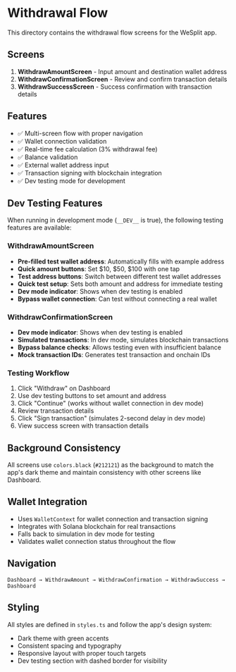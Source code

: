 # Withdrawal Flow

This directory contains the withdrawal flow screens for the WeSplit app.

## Screens

1. **WithdrawAmountScreen** - Input amount and destination wallet address
2. **WithdrawConfirmationScreen** - Review and confirm transaction details
3. **WithdrawSuccessScreen** - Success confirmation with transaction details

## Features

- ✅ Multi-screen flow with proper navigation
- ✅ Wallet connection validation
- ✅ Real-time fee calculation (3% withdrawal fee)
- ✅ Balance validation
- ✅ External wallet address input
- ✅ Transaction signing with blockchain integration
- ✅ Dev testing mode for development

## Dev Testing Features

When running in development mode (`__DEV__` is true), the following testing features are available:

### WithdrawAmountScreen
- **Pre-filled test wallet address**: Automatically fills with example address
- **Quick amount buttons**: Set $10, $50, $100 with one tap
- **Test address buttons**: Switch between different test wallet addresses
- **Quick test setup**: Sets both amount and address for immediate testing
- **Dev mode indicator**: Shows when dev testing is enabled
- **Bypass wallet connection**: Can test without connecting a real wallet

### WithdrawConfirmationScreen
- **Dev mode indicator**: Shows when dev testing is enabled
- **Simulated transactions**: In dev mode, simulates blockchain transactions
- **Bypass balance checks**: Allows testing even with insufficient balance
- **Mock transaction IDs**: Generates test transaction and onchain IDs

### Testing Workflow
1. Click "Withdraw" on Dashboard
2. Use dev testing buttons to set amount and address
3. Click "Continue" (works without wallet connection in dev mode)
4. Review transaction details
5. Click "Sign transaction" (simulates 2-second delay in dev mode)
6. View success screen with transaction details

## Background Consistency

All screens use `colors.black` (`#212121`) as the background to match the app's dark theme and maintain consistency with other screens like Dashboard.

## Wallet Integration

- Uses `WalletContext` for wallet connection and transaction signing
- Integrates with Solana blockchain for real transactions
- Falls back to simulation in dev mode for testing
- Validates wallet connection status throughout the flow

## Navigation

```
Dashboard → WithdrawAmount → WithdrawConfirmation → WithdrawSuccess → Dashboard
```

## Styling

All styles are defined in `styles.ts` and follow the app's design system:
- Dark theme with green accents
- Consistent spacing and typography
- Responsive layout with proper touch targets
- Dev testing section with dashed border for visibility 